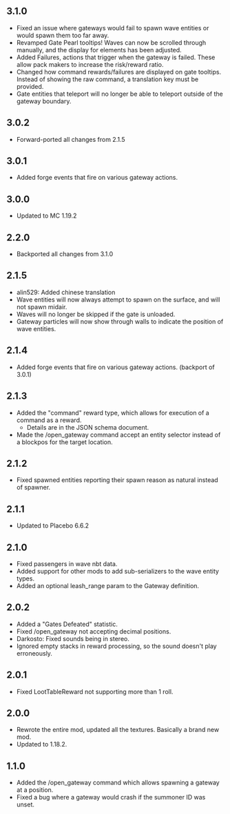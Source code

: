 ## 3.1.0
* Fixed an issue where gateways would fail to spawn wave entities or would spawn them too far away.
* Revamped Gate Pearl tooltips! Waves can now be scrolled through manually, and the display for elements has been adjusted.
* Added Failures, actions that trigger when the gateway is failed. These allow pack makers to increase the risk/reward ratio.
* Changed how command rewards/failures are displayed on gate tooltips. Instead of showing the raw command, a translation key must be provided.
* Gate entities that teleport will no longer be able to teleport outside of the gateway boundary.

## 3.0.2
* Forward-ported all changes from 2.1.5

## 3.0.1
* Added forge events that fire on various gateway actions.

## 3.0.0
* Updated to MC 1.19.2

## 2.2.0
* Backported all changes from 3.1.0

## 2.1.5
* alin529: Added chinese translation
* Wave entities will now always attempt to spawn on the surface, and will not spawn midair.
* Waves will no longer be skipped if the gate is unloaded.
* Gateway particles will now show through walls to indicate the position of wave entities.

## 2.1.4
* Added forge events that fire on various gateway actions. (backport of 3.0.1)

## 2.1.3
* Added the "command" reward type, which allows for execution of a command as a reward.
  * Details are in the JSON schema document.
* Made the /open_gateway command accept an entity selector instead of a blockpos for the target location.

## 2.1.2
* Fixed spawned entities reporting their spawn reason as natural instead of spawner.

## 2.1.1
* Updated to Placebo 6.6.2

## 2.1.0
* Fixed passengers in wave nbt data.
* Added support for other mods to add sub-serializers to the wave entity types.
* Added an optional leash_range param to the Gateway definition.

## 2.0.2
* Added a "Gates Defeated" statistic.
* Fixed /open_gateway not accepting decimal positions.
* Darkosto: Fixed sounds being in stereo.
* Ignored empty stacks in reward processing, so the sound doesn't play erroneously.

## 2.0.1
* Fixed LootTableReward not supporting more than 1 roll.

## 2.0.0
* Rewrote the entire mod, updated all the textures.  Basically a brand new mod.
* Updated to 1.18.2.

## 1.1.0
* Added the /open_gateway command which allows spawning a gateway at a position.
* Fixed a bug where a gateway would crash if the summoner ID was unset.